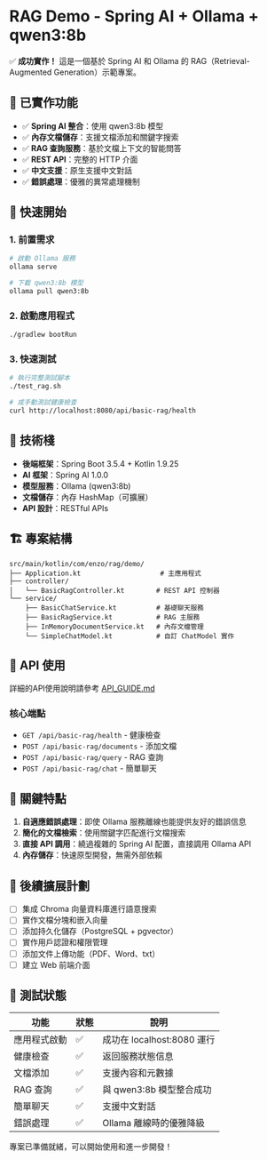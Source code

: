 # RAG Demo - Spring AI + Ollama + qwen3:8b

✅ **成功實作！** 這是一個基於 Spring AI 和 Ollama 的 RAG（Retrieval-Augmented Generation）示範專案。

## 🎯 已實作功能

- ✅ **Spring AI 整合**：使用 qwen3:8b 模型
- ✅ **內存文檔儲存**：支援文檔添加和關鍵字搜索
- ✅ **RAG 查詢服務**：基於文檔上下文的智能問答
- ✅ **REST API**：完整的 HTTP 介面
- ✅ **中文支援**：原生支援中文對話
- ✅ **錯誤處理**：優雅的異常處理機制

## 🚀 快速開始

### 1. 前置需求
```bash
# 啟動 Ollama 服務
ollama serve

# 下載 qwen3:8b 模型
ollama pull qwen3:8b
```

### 2. 啟動應用程式
```bash
./gradlew bootRun
```

### 3. 快速測試
```bash
# 執行完整測試腳本
./test_rag.sh

# 或手動測試健康檢查
curl http://localhost:8080/api/basic-rag/health
```

## 📖 技術棧

- **後端框架**：Spring Boot 3.5.4 + Kotlin 1.9.25
- **AI 框架**：Spring AI 1.0.0
- **模型服務**：Ollama (qwen3:8b)
- **文檔儲存**：內存 HashMap（可擴展）
- **API 設計**：RESTful APIs

## 🏗️ 專案結構

```
src/main/kotlin/com/enzo/rag/demo/
├── Application.kt                    # 主應用程式
├── controller/
│   └── BasicRagController.kt        # REST API 控制器
└── service/
    ├── BasicChatService.kt          # 基礎聊天服務
    ├── BasicRagService.kt           # RAG 主服務
    ├── InMemoryDocumentService.kt   # 內存文檔管理
    └── SimpleChatModel.kt           # 自訂 ChatModel 實作
```

## 📝 API 使用

詳細的API使用說明請參考 [API_GUIDE.md](API_GUIDE.md)

### 核心端點
- `GET /api/basic-rag/health` - 健康檢查
- `POST /api/basic-rag/documents` - 添加文檔
- `POST /api/basic-rag/query` - RAG 查詢
- `POST /api/basic-rag/chat` - 簡單聊天

## 🔧 關鍵特點

1. **自適應錯誤處理**：即使 Ollama 服務離線也能提供友好的錯誤信息
2. **簡化的文檔檢索**：使用關鍵字匹配進行文檔搜索
3. **直接 API 調用**：繞過複雜的 Spring AI 配置，直接調用 Ollama API
4. **內存儲存**：快速原型開發，無需外部依賴

## 🔄 後續擴展計劃

- [ ] 集成 Chroma 向量資料庫進行語意搜索
- [ ] 實作文檔分塊和嵌入向量
- [ ] 添加持久化儲存（PostgreSQL + pgvector）
- [ ] 實作用戶認證和權限管理
- [ ] 添加文件上傳功能（PDF、Word、txt）
- [ ] 建立 Web 前端介面

## 🧪 測試狀態

| 功能 | 狀態 | 說明 |
|------|------|------|
| 應用程式啟動 | ✅ | 成功在 localhost:8080 運行 |
| 健康檢查 | ✅ | 返回服務狀態信息 |
| 文檔添加 | ✅ | 支援內容和元數據 |
| RAG 查詢 | ✅ | 與 qwen3:8b 模型整合成功 |
| 簡單聊天 | ✅ | 支援中文對話 |
| 錯誤處理 | ✅ | Ollama 離線時的優雅降級 |

專案已準備就緒，可以開始使用和進一步開發！
